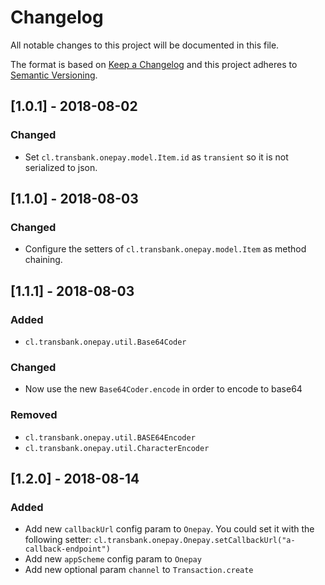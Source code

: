 # Changelog
All notable changes to this project will be documented in this file.

The format is based on [Keep a Changelog](http://keepachangelog.com/en/1.0.0/)
and this project adheres to [Semantic Versioning](http://semver.org/spec/v2.0.0.html).

## [1.0.1] - 2018-08-02
### Changed
- Set `cl.transbank.onepay.model.Item.id` as `transient` so it is not serialized to json.

## [1.1.0] - 2018-08-03
### Changed
- Configure the setters of `cl.transbank.onepay.model.Item` as method chaining.

## [1.1.1] - 2018-08-03
### Added
- `cl.transbank.onepay.util.Base64Coder`
### Changed
- Now use the new `Base64Coder.encode` in order to encode to base64
### Removed
- `cl.transbank.onepay.util.BASE64Encoder`
- `cl.transbank.onepay.util.CharacterEncoder`

## [1.2.0] - 2018-08-14
### Added
- Add new `callbackUrl` config param to `Onepay`. You could set it with the following setter:
    `cl.transbank.onepay.Onepay.setCallbackUrl("a-callback-endpoint")`
- Add new `appScheme` config param to `Onepay`
- Add new optional param `channel` to `Transaction.create`